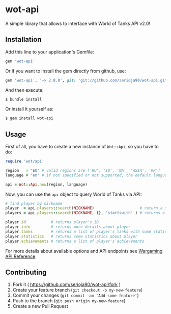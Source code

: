 wot-api
========

A simple library that allows to interface with World of Tanks API v2.0!

## Installation

Add this line to your application's Gemfile:

```ruby
gem 'wot-api'
```
Or if you want to install the gem directly from github, use:

```ruby
gem 'wot-api', '~> 2.0.0', git: 'git://github.com/serioja90/wot-api.git', branch: 'master'
```

And then execute:

```bash
$ bundle install
```

Or install it yourself as:

```bash
$ gem install wot-api
```

## Usage

First of all, you have to create a new instance of `Wot::Api`, so you have to do:

```ruby
require 'wot/api'

region   = "EU" # valid regions are ['RU', 'EU', 'NA', 'ASIA', 'KR']
language = "en" # if not specified or not supported, the default language will be 'en'

api = Wot::Api.new(region, language)
```

Now, you can use the `api` object to query World of Tanks via API:

```ruby
# find player by nickname
player  = api.players::search(NICKNAME)                    # return a single result
players = api.players::search(NICKNAME, {}, 'startswith' ) # returns a list of players

player.id           # returns player's ID
player.info         # returns more details about player
player.tanks        # returns a list of player's tanks with some statistics
player.statistics   # returns some statistics about player
player.achievements # returns a list of player's achievements
```
For more details about available options and API endpoints see
[Wargaming API Reference](https://eu.wargaming.net/developers/api_reference/wot/account/list/).

## Contributing

1. Fork it ( https://github.com/serioja90/wot-api/fork )
2. Create your feature branch (`git checkout -b my-new-feature`)
3. Commit your changes (`git commit -am 'Add some feature'`)
4. Push to the branch (`git push origin my-new-feature`)
5. Create a new Pull Request
